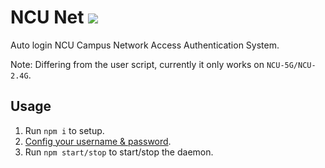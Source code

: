 # NCU Net [![](https://img.shields.io/badge/Standalone-blue.svg)](https://github.com/kidonng/cherry#user-content-ncu-net-)

Auto login NCU Campus Network Access Authentication System.

Note: Differing from the user script, currently it only works on `NCU-5G/NCU-2.4G`.

## Usage

1. Run `npm i` to setup.
2. [Config your username & password](ncu-net.js#L10-L15).
3. Run `npm start/stop` to start/stop the daemon.
